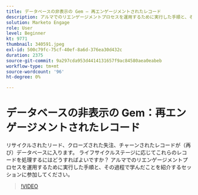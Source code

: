 ```yaml
---
title: データベースの非表示の Gem – 再エンゲージメントされたレコード
description: アルマでのリエンゲージメントプロセスを運用するために実行した手順と、その過程で学んだことを紹介するセッションに参加してください。
solution: Marketo Engage
role: User
level: Beginner
kt: 9771
thumbnail: 340591.jpeg
exl-id: 500c79fc-75cf-40ef-8a6d-376ea30d432c
duration: 2375
source-git-commit: 9a297cda953d4414131657f9ac84580aea0eabeb
workflow-type: tm+mt
source-wordcount: '96'
ht-degree: 0%

---
```


# データベースの非表示の Gem：再エンゲージメントされたレコード

リサイクルされたリード、クローズされた失注、チャーンされたレコードが（再び）データベースに入ります。 ライフサイクルステージに応じてこれらのレコードを処理するにはどうすればよいですか？ アルマでのリエンゲージメントプロセスを運用するために実行した手順と、その過程で学んだことを紹介するセッションに参加してください。

>[!VIDEO](https://video.tv.adobe.com/v/340591/?quality=12&learn=on)

